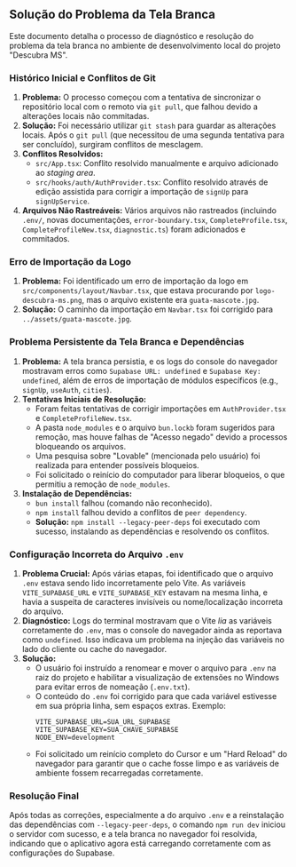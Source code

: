 ## Solução do Problema da Tela Branca

Este documento detalha o processo de diagnóstico e resolução do problema da tela branca no ambiente de desenvolvimento local do projeto "Descubra MS".

### Histórico Inicial e Conflitos de Git

1.  **Problema:** O processo começou com a tentativa de sincronizar o repositório local com o remoto via `git pull`, que falhou devido a alterações locais não commitadas.
2.  **Solução:** Foi necessário utilizar `git stash` para guardar as alterações locais. Após o `git pull` (que necessitou de uma segunda tentativa para ser concluído), surgiram conflitos de mesclagem.
3.  **Conflitos Resolvidos:**
    *   `src/App.tsx`: Conflito resolvido manualmente e arquivo adicionado ao *staging area*.
    *   `src/hooks/auth/AuthProvider.tsx`: Conflito resolvido através de edição assistida para corrigir a importação de `signUp` para `signUpService`.
4.  **Arquivos Não Rastreáveis:** Vários arquivos não rastreados (incluindo `.env/`, novas documentações, `error-boundary.tsx`, `CompleteProfile.tsx`, `CompleteProfileNew.tsx`, `diagnostic.ts`) foram adicionados e commitados.

### Erro de Importação da Logo

1.  **Problema:** Foi identificado um erro de importação da logo em `src/components/layout/Navbar.tsx`, que estava procurando por `logo-descubra-ms.png`, mas o arquivo existente era `guata-mascote.jpg`.
2.  **Solução:** O caminho da importação em `Navbar.tsx` foi corrigido para `../assets/guata-mascote.jpg`.

### Problema Persistente da Tela Branca e Dependências

1.  **Problema:** A tela branca persistia, e os logs do console do navegador mostravam erros como `Supabase URL: undefined` e `Supabase Key: undefined`, além de erros de importação de módulos específicos (e.g., `signUp`, `useAuth`, `cities`).
2.  **Tentativas Iniciais de Resolução:**
    *   Foram feitas tentativas de corrigir importações em `AuthProvider.tsx` e `CompleteProfileNew.tsx`.
    *   A pasta `node_modules` e o arquivo `bun.lockb` foram sugeridos para remoção, mas houve falhas de "Acesso negado" devido a processos bloqueando os arquivos.
    *   Uma pesquisa sobre "Lovable" (mencionada pelo usuário) foi realizada para entender possíveis bloqueios.
    *   Foi solicitado o reinício do computador para liberar bloqueios, o que permitiu a remoção de `node_modules`.
3.  **Instalação de Dependências:**
    *   `bun install` falhou (comando não reconhecido).
    *   `npm install` falhou devido a conflitos de `peer dependency`.
    *   **Solução:** `npm install --legacy-peer-deps` foi executado com sucesso, instalando as dependências e resolvendo os conflitos.

### Configuração Incorreta do Arquivo `.env`

1.  **Problema Crucial:** Após várias etapas, foi identificado que o arquivo `.env` estava sendo lido incorretamente pelo Vite. As variáveis `VITE_SUPABASE_URL` e `VITE_SUPABASE_KEY` estavam na mesma linha, e havia a suspeita de caracteres invisíveis ou nome/localização incorreta do arquivo.
2.  **Diagnóstico:** Logs do terminal mostravam que o Vite *lia* as variáveis corretamente do `.env`, mas o console do navegador ainda as reportava como `undefined`. Isso indicava um problema na injeção das variáveis no lado do cliente ou cache do navegador.
3.  **Solução:**
    *   O usuário foi instruído a renomear e mover o arquivo para `.env` na raiz do projeto e habilitar a visualização de extensões no Windows para evitar erros de nomeação (`.env.txt`).
    *   O conteúdo do `.env` foi corrigido para que cada variável estivesse em sua própria linha, sem espaços extras. Exemplo:
        ```
        VITE_SUPABASE_URL=SUA_URL_SUPABASE
        VITE_SUPABASE_KEY=SUA_CHAVE_SUPABASE
        NODE_ENV=development
        ```
    *   Foi solicitado um reinício completo do Cursor e um "Hard Reload" do navegador para garantir que o cache fosse limpo e as variáveis de ambiente fossem recarregadas corretamente.

### Resolução Final

Após todas as correções, especialmente a do arquivo `.env` e a reinstalação das dependências com `--legacy-peer-deps`, o comando `npm run dev` iniciou o servidor com sucesso, e a tela branca no navegador foi resolvida, indicando que o aplicativo agora está carregando corretamente com as configurações do Supabase. 